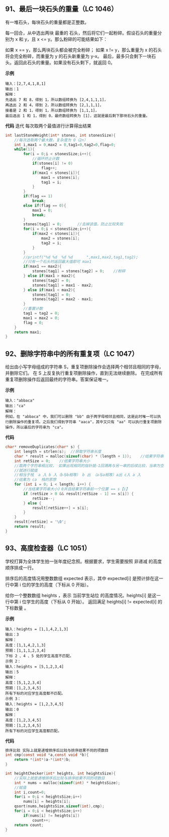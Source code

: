 ## 91、最后一块石头的重量（LC 1046）

有一堆石头，每块石头的重量都是正整数。

每一回合，从中选出两块 最重的 石头，然后将它们一起粉碎。假设石头的重量分别为 x 和 y，且 x <= y。那么粉碎的可能结果如下：

如果 x == y，那么两块石头都会被完全粉碎；
如果 x != y，那么重量为 x 的石头将会完全粉碎，而重量为 y 的石头新重量为 y-x。
最后，最多只会剩下一块石头。返回此石头的重量。如果没有石头剩下，就返回 0。

**示例**

```
输入：[2,7,4,1,8,1]
输出：1
解释：
先选出 7 和 8，得到 1，所以数组转换为 [2,4,1,1,1]，
再选出 2 和 4，得到 2，所以数组转换为 [2,1,1,1]，
接着是 2 和 1，得到 1，所以数组转换为 [1,1,1]，
最后选出 1 和 1，得到 0，最终数组转换为 [1]，这就是最后剩下那块石头的重量。
```

**代码**
迭代 每次取两个最值进行计算得出结果

```c
int lastStoneWeight(int* stones, int stonesSize){
    //每次选取两个最大数，复杂度为 O（2n）
    int i,max1 = 0,max2 = 0,tag1=0,tag2=0,flag=0;
    while(1){
        for(i = 0;i < stonesSize;i++){
            //循环终止计数
            if(stones[i] != 0)
                flag++;
            if(max1 < stones[i]){
                max1 = stones[i];
                tag1 = i;
            }
        }
        if(flag == 1)
            break;
        else if(flag == 0){
            max1 = 0;
            break;
        }
        stones[tag1] = 0;       //去掉该值，防止比较失败
        for(i = 0;i < stonesSize;i++){
            if(max2 < stones[i]){
                max2 = stones[i];
                tag2 = i;
            }
        }
        //printf("%d %d  %d %d      ",max1,max2,tag1,tag2);
        //只有一个石头时返回最大值即可 max1
        if(max1 == max2){
            stones[tag1] = stones[tag2] = 0;    //粉碎
        } else if(max1 > max2){
            stones[tag2] = 0;
            stones[tag1] = max1 - max2;
        } else if(max1 < max2){
            stones[tag1] = 0;
            stones[tag2] = max2 - max1;
        }
        //重置计数
        tag1 = tag2 = 0;
        max1 = max2 = 0;
        flag = 0;
    }
    return max1;
}
```



## 92、删除字符串中的所有重复项（LC 1047）

给出由小写字母组成的字符串 S，重复项删除操作会选择两个相邻且相同的字母，并删除它们。
在 S 上反复执行重复项删除操作，直到无法继续删除。
在完成所有重复项删除操作后返回最终的字符串。答案保证唯一。

**示例**

```
输入："abbaca"
输出："ca"
解释：
例如，在 "abbaca" 中，我们可以删除 "bb" 由于两字母相邻且相同，这是此时唯一可以执行删除操作的重复项。之后我们得到字符串 "aaca"，其中又只有 "aa" 可以执行重复项删除操作，所以最后的字符串为 "ca"。
```

**代码**

```c
char* removeDuplicates(char* s) {
    int length = strlen(s);  //获取字符串长度
    char * result = malloc(sizeof(char) * (length + 1));    //结果字符串
    int retSize = 0;    //结果字符串大小
    //取两个字符串相比较， 如果出现相同的指针就-1回溯再与另一串的后续比较，当串为空
    //就进行赋值
    //相当于栈  a 入 b 入（b与b相等） b 出 （a与a相等）a出 c入 a 入
    //结果为 ca  栈的思想
    for (int i = 0; i < length; i++) {
        //当结果字符串大小》0并且结果字符串前一个位置 == s【i】
        if (retSize > 0 && result[retSize - 1] == s[i]) {
            retSize--;
        } else {
            result[retSize++] = s[i];
        }
    }
    result[retSize] = '\0';
    return result;
}
```



## 93、高度检查器（LC 1051）

学校打算为全体学生拍一张年度纪念照。根据要求，学生需要按照 非递减 的高度顺序排成一行。

排序后的高度情况用整数数组 expected 表示，其中 expected[i] 是预计排在这一行中第 i 位的学生的高度（下标从 0 开始）。

给你一个整数数组 heights ，表示 当前学生站位 的高度情况。heights[i] 是这一行中第 i 位学生的高度（下标从 0 开始）。
返回满足 heights[i] != expected[i] 的 下标数量 。

**示例**

```
输入：heights = [1,1,4,2,1,3]
输出：3 
解释：
高度：[1,1,4,2,1,3]
预期：[1,1,1,2,3,4]
下标 2 、4 、5 处的学生高度不匹配。
示例 2：
输入：heights = [5,1,2,3,4]
输出：5
解释：
高度：[5,1,2,3,4]
预期：[1,2,3,4,5]
所有下标的对应学生高度都不匹配。
示例 3：
输入：heights = [1,2,3,4,5]
输出：0
解释：
高度：[1,2,3,4,5]
预期：[1,2,3,4,5]
所有下标的对应学生高度都匹配。
```

**代码**

```c
排序比较 实际上就是递增排序后比较与排序结果不同的项数目
int cmp(const void *a,const void *b){
    return *(int*)a-*(int*)b;
}

int heightChecker(int* heights, int heightsSize){
    //实际上就是递增排序后比较与排序结果不同的项数目
    int * nums = malloc(sizeof(int) * heightsSize);
    //赋值
    int i,count=0;
    for(i = 0;i < heightsSize;i++)
        nums[i] = heights[i];
    qsort(nums,heightsSize,sizeof(int),cmp);
    for(i = 0;i < heightsSize;i++)
        if(nums[i] != heights[i])
            count++;
    return count;
}
```

